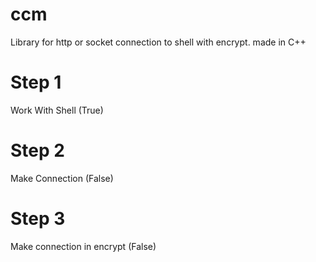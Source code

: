 # ccm
Library for http or socket connection to shell with encrypt. made in C++

# Step 1
Work With Shell (True) 

# Step 2
Make Connection (False) 

# Step 3
Make connection in encrypt (False) 
